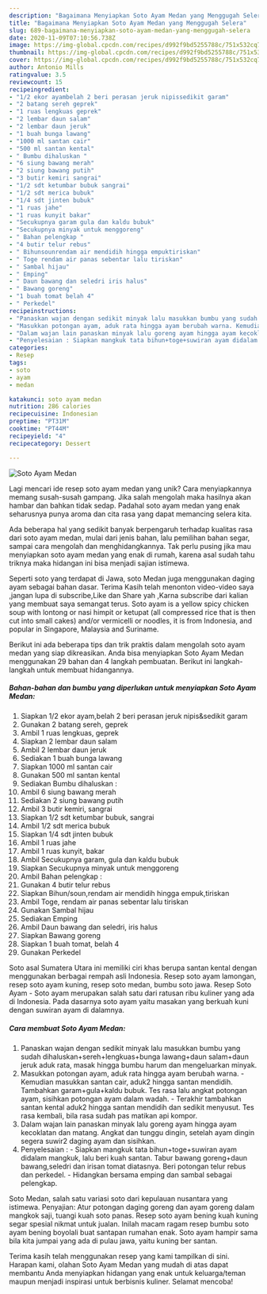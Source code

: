 ```yaml
---
description: "Bagaimana Menyiapkan Soto Ayam Medan yang Menggugah Selera"
title: "Bagaimana Menyiapkan Soto Ayam Medan yang Menggugah Selera"
slug: 689-bagaimana-menyiapkan-soto-ayam-medan-yang-menggugah-selera
date: 2020-11-09T07:10:56.738Z
image: https://img-global.cpcdn.com/recipes/d992f9bd5255788c/751x532cq70/soto-ayam-medan-foto-resep-utama.jpg
thumbnail: https://img-global.cpcdn.com/recipes/d992f9bd5255788c/751x532cq70/soto-ayam-medan-foto-resep-utama.jpg
cover: https://img-global.cpcdn.com/recipes/d992f9bd5255788c/751x532cq70/soto-ayam-medan-foto-resep-utama.jpg
author: Antonio Mills
ratingvalue: 3.5
reviewcount: 15
recipeingredient:
- "1/2 ekor ayambelah 2 beri perasan jeruk nipissedikit garam"
- "2 batang sereh geprek"
- "1 ruas lengkuas geprek"
- "2 lembar daun salam"
- "2 lembar daun jeruk"
- "1 buah bunga lawang"
- "1000 ml santan cair"
- "500 ml santan kental"
- " Bumbu dihaluskan "
- "6 siung bawang merah"
- "2 siung bawang putih"
- "3 butir kemiri sangrai"
- "1/2 sdt ketumbar bubuk sangrai"
- "1/2 sdt merica bubuk"
- "1/4 sdt jinten bubuk"
- "1 ruas jahe"
- "1 ruas kunyit bakar"
- "Secukupnya garam gula dan kaldu bubuk"
- "Secukupnya minyak untuk menggoreng"
- " Bahan pelengkap "
- "4 butir telur rebus"
- " Bihunsounrendam air mendidih hingga empuktiriskan"
- " Toge rendam air panas sebentar lalu tiriskan"
- " Sambal hijau"
- " Emping"
- " Daun bawang dan seledri iris halus"
- " Bawang goreng"
- "1 buah tomat belah 4"
- " Perkedel"
recipeinstructions:
- "Panaskan wajan dengan sedikit minyak lalu masukkan bumbu yang sudah dihaluskan+sereh+lengkuas+bunga lawang+daun salam+daun jeruk aduk rata, masak hingga bumbu harum dan mengeluarkan minyak."
- "Masukkan potongan ayam, aduk rata hingga ayam berubah warna. Kemudian masukkan santan cair, aduk2 hingga santan mendidih. Tambahkan garam+gula+kaldu bubuk. Tes rasa lalu angkat potongan ayam, sisihkan potongan ayam dalam wadah. Terakhir tambahkan santan kental aduk2 hingga santan mendidih dan sedikit menyusut. Tes rasa kembali, bila rasa sudah pas matikan api kompor."
- "Dalam wajan lain panaskan minyak lalu goreng ayam hingga ayam kecoklatan dan matang. Angkat dan tunggu dingin, setelah ayam dingin segera suwir2 daging ayam dan sisihkan."
- "Penyelesaian : Siapkan mangkuk tata bihun+toge+suwiran ayam didalam mangkuk, lalu beri kuah santan. Tabur bawang goreng+daun bawang,seledri dan irisan tomat diatasnya. Beri potongan telur rebus dan perkedel. Hidangkan bersama emping dan sambal sebagai pelengkap."
categories:
- Resep
tags:
- soto
- ayam
- medan

katakunci: soto ayam medan 
nutrition: 286 calories
recipecuisine: Indonesian
preptime: "PT31M"
cooktime: "PT44M"
recipeyield: "4"
recipecategory: Dessert

---
```



![Soto Ayam Medan](https://img-global.cpcdn.com/recipes/d992f9bd5255788c/751x532cq70/soto-ayam-medan-foto-resep-utama.jpg)

Lagi mencari ide resep soto ayam medan yang unik? Cara menyiapkannya memang susah-susah gampang. Jika salah mengolah maka hasilnya akan hambar dan bahkan tidak sedap. Padahal soto ayam medan yang enak seharusnya punya aroma dan cita rasa yang dapat memancing selera kita.

Ada beberapa hal yang sedikit banyak berpengaruh terhadap kualitas rasa dari soto ayam medan, mulai dari jenis bahan, lalu pemilihan bahan segar, sampai cara mengolah dan menghidangkannya. Tak perlu pusing jika mau menyiapkan soto ayam medan yang enak di rumah, karena asal sudah tahu triknya maka hidangan ini bisa menjadi sajian istimewa.

Seperti soto yang terdapat di Jawa, soto Medan juga menggunakan daging ayam sebagai bahan dasar. Terima Kasih telah menonton video-video saya ,jangan lupa di subscribe,Like dan Share yah ,Karna subscribe dari kalian yang membuat saya semangat terus. Soto ayam is a yellow spicy chicken soup with lontong or nasi himpit or ketupat (all compressed rice that is then cut into small cakes) and/or vermicelli or noodles, it is from Indonesia, and popular in Singapore, Malaysia and Suriname.


Berikut ini ada beberapa tips dan trik praktis dalam mengolah soto ayam medan yang siap dikreasikan. Anda bisa menyiapkan Soto Ayam Medan menggunakan 29 bahan dan 4 langkah pembuatan. Berikut ini langkah-langkah untuk membuat hidangannya.

<!--inarticleads1-->

##### Bahan-bahan dan bumbu yang diperlukan untuk menyiapkan Soto Ayam Medan:

1. Siapkan 1/2 ekor ayam,belah 2 beri perasan jeruk nipis&amp;sedikit garam
1. Gunakan 2 batang sereh, geprek
1. Ambil 1 ruas lengkuas, geprek
1. Siapkan 2 lembar daun salam
1. Ambil 2 lembar daun jeruk
1. Sediakan 1 buah bunga lawang
1. Siapkan 1000 ml santan cair
1. Gunakan 500 ml santan kental
1. Sediakan  Bumbu dihaluskan :
1. Ambil 6 siung bawang merah
1. Sediakan 2 siung bawang putih
1. Ambil 3 butir kemiri, sangrai
1. Siapkan 1/2 sdt ketumbar bubuk, sangrai
1. Ambil 1/2 sdt merica bubuk
1. Siapkan 1/4 sdt jinten bubuk
1. Ambil 1 ruas jahe
1. Ambil 1 ruas kunyit, bakar
1. Ambil Secukupnya garam, gula dan kaldu bubuk
1. Siapkan Secukupnya minyak untuk menggoreng
1. Ambil  Bahan pelengkap :
1. Gunakan 4 butir telur rebus
1. Siapkan  Bihun/soun,rendam air mendidih hingga empuk,tiriskan
1. Ambil  Toge, rendam air panas sebentar lalu tiriskan
1. Gunakan  Sambal hijau
1. Sediakan  Emping
1. Ambil  Daun bawang dan seledri, iris halus
1. Siapkan  Bawang goreng
1. Siapkan 1 buah tomat, belah 4
1. Gunakan  Perkedel


Soto asal Sumatera Utara ini memiliki ciri khas berupa santan kental dengan menggunakan berbagai rempah asli Indonesia. Resep soto ayam lamongan, resep soto ayam kuning, resep soto medan, bumbu soto jawa. Resep Soto Ayam - Soto ayam merupakan salah satu dari ratusan ribu kuliner yang ada di Indonesia. Pada dasarnya soto ayam yaitu masakan yang berkuah kuni dengan suwiran ayam di dalamnya. 

<!--inarticleads2-->

##### Cara membuat Soto Ayam Medan:

1. Panaskan wajan dengan sedikit minyak lalu masukkan bumbu yang sudah dihaluskan+sereh+lengkuas+bunga lawang+daun salam+daun jeruk aduk rata, masak hingga bumbu harum dan mengeluarkan minyak.
1. Masukkan potongan ayam, aduk rata hingga ayam berubah warna. - Kemudian masukkan santan cair, aduk2 hingga santan mendidih. Tambahkan garam+gula+kaldu bubuk. Tes rasa lalu angkat potongan ayam, sisihkan potongan ayam dalam wadah. - Terakhir tambahkan santan kental aduk2 hingga santan mendidih dan sedikit menyusut. Tes rasa kembali, bila rasa sudah pas matikan api kompor.
1. Dalam wajan lain panaskan minyak lalu goreng ayam hingga ayam kecoklatan dan matang. Angkat dan tunggu dingin, setelah ayam dingin segera suwir2 daging ayam dan sisihkan.
1. Penyelesaian : - Siapkan mangkuk tata bihun+toge+suwiran ayam didalam mangkuk, lalu beri kuah santan. Tabur bawang goreng+daun bawang,seledri dan irisan tomat diatasnya. Beri potongan telur rebus dan perkedel. - Hidangkan bersama emping dan sambal sebagai pelengkap.


Soto Medan, salah satu variasi soto dari kepulauan nusantara yang istimewa. Penyajian: Atur potongan daging goreng dan ayam goreng dalam mangkok saji, tuangi kuah soto panas. Resep soto ayam bening kuah kuning segar spesial nikmat untuk jualan. Inilah macam ragam resep bumbu soto ayam bening boyolali buat santapan rumahan enak. Soto ayam hampir sama bila kita jumpai yang ada di pulau jawa, yaitu kuning ber santan. 

Terima kasih telah menggunakan resep yang kami tampilkan di sini. Harapan kami, olahan Soto Ayam Medan yang mudah di atas dapat membantu Anda menyiapkan hidangan yang enak untuk keluarga/teman maupun menjadi inspirasi untuk berbisnis kuliner. Selamat mencoba!
